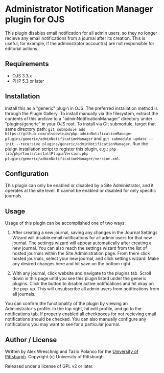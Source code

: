 # Administrator Notification Manager plugin for OJS

This plugin disables email notification for all admin users, so they no longer recieve any email notifications from a journal after its creation.  This is useful, for example, if the administrator account(s) are not responsible for editorial actions.

## Requirements

* OJS 3.3.x
* PHP 5.3 or later

## Installation

Install this as a "generic" plugin in OJS.  The preferred installation method is through the Plugin Gallery. To install manually via the filesystem, extract the contents of this archive to a "adminNotificationManager" directory under "plugins/generic" in your OJS root.  To install via Git submodule, target that same directory path: `git submodule add https://github.com/ulsdevteam/pkp-adminNotificationManager plugins/generic/adminNotificationManager` and `git submodule update --init --recursive plugins/generic/adminNotificationManager`.  Run the pluign installation script to register this plugin, e.g.: `php lib/pkp/tools/installPluginVersion.php plugins/generic/adminNotificationManager/version.xml`.

## Configuration

This plugin can only be enabled or disabled by a Site Administrator, and it operates at the site level.  It cannot be enabled or disabled for only specific journals.

## Usage

 Usage of this plugin can be accomplished one of two ways:

  1) After creating a new journal, saving any changes in the Journal Settings Wizard will disable email notifications for all admin users for that new journal.  The settings wizard will appear automatically after creating a new journal.  You can also reach the settings wizard from the list of hosted journals within the Site Administration page. From there click hosted journals, select your new journal, and click settings wizard. Make any desired changes here and hit save on the bottom right.

  2) With any journal, click website and navigate to the plugins tab. Scroll down in this page until you see this plugin listed under the generic plugins. Click the button to disable active notifications and hit okay on the pop-up.  This will unsubscribe all admin users from notifications from all journals.

You can confirm the functionality of the plugin by viewing an Administrator's profile.  In the top right, hit edit profile, and go to the notifications tab. If properly enabled all checkboxes for not recieving email notifications should be checked. You can also manually configure any notifications you may want to see for a particular journal.

## Author / License

Written by Alex Wreschnig and Tazio Polanco for the [University of Pittsburgh](http://www.pitt.edu).  Copyright (c) University of Pittsburgh.

Released under a license of GPL v2 or later.

